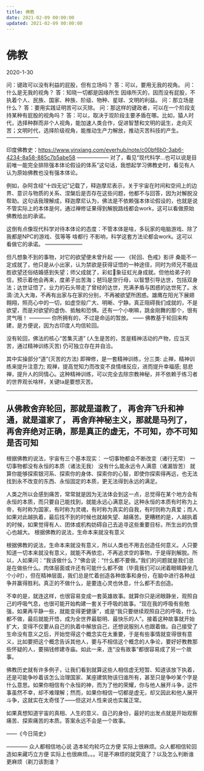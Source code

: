 ```yaml
---
title: 佛教
date: 2021-02-09 00:00:00
updated: 2021-02-09 00:00:00
---
```


# 佛教
2020-1-30

问：键政可以没有利益的屁股，但有立场吗？
答：可以，要用无我的视角。
问：什么是无我的视角？
答：知晓一切都是因缘所生 因缘所灭的，因而没有屁股，不执着个人、民族、国家、种族、阶级、物种、星球、文明的利益。
问：那立场是什么？
答：要用实践证明苦可以灭除。
问：那这样的键政者，可以在一个阶段支持某种有屁股的视角吗？
答：可以，取决于现阶段主要矛盾在哪。比如，猿人时代，选择种群而非个人视角，能加速人类合作，促进智慧和文明的诞生，走向灭苦；文明时代，选择阶级视角，能推动生产力解放，推动灭苦科技的产生。
——————

印度佛教史：https://www.yinxiang.com/everhub/note/c00bf6b0-3ab6-4234-8a58-885c7b5abe58
——————
对了，看见“现代科学...也可以说是目前唯一能完全排除强本体论假设的体系”这句话，我想起学习佛教史时，看见有人认为原始佛教也没有强本体论。

例如，杂阿含经“十四无记”记载了，释迦摩尼表示，关于宇宙在时间和空间上的边界、意识与物质的关系、涅槃后是否存在这些问题，他都不与回答，因为对解脱没帮助。这句话我理解成，释迦摩尼认为，佛法是不依赖强本体论假设的，也就是说不管实际上的本体是何，通过禅修证果得到解脱路线都会work，这可以看做原始佛教给出的承诺。

这倒有点像现代科学对待本体论的态度：不管本体是啥，多玩家的电脑游戏、除了我都是NPC的游戏、弦等等 啥都行 不影响，科学这套方法论都会work。这可以看做它的承诺。
———————

但凡想象不到的事物，对它的欲望便未曾升起
——
《轮回、色戒》影评
桑能不一定成就了，他只是从小出家，认为禁欲是获得证悟的一种途径，同时为师兄不能战胜欲望还俗结婚感到失望；师父成就了，彩虹🌈象征虹光身成就。但他给弟子的信，预示着他会再来，度弟子出苦海；琶玛是空行母，以智慧引导达世，包括双身法；达世证悟了，业力的石头带走了曾经的达世，充满矛盾与困惑的达世死了。水滴💧流入大海，不再有出家与在家的分别，不再被欲望所困惑。雄鹰在阳光下展翅翱翔，照亮心中的一切，如虚空般广大、明晰、宁静。真正阻碍我们成就的，不是欲望，而是对欲望的虚伪、抵触和恐惧。还有一个小喇嘛，跳金刚舞的那个，很有灵气哦！
————
你所拥有的，不过是命运的暂放。
——
佛教基于轮回来构建，是方便说，因为古印度人均信轮回。

没有轮回，佛法的核心“苦集灭道” (人生是苦的，苦是精神活动的产物，应当灭苦，通过精神训练灭苦) 仍可独立存在并自洽。

其中实操部分“道”(灭苦的方法) 即禅修，是一套精神训练，分三类: 止禅，精神训练来提升注意力; 观禅，提高觉知力而改变不良情绪反应，进而提升幸福感; 慈悲禅，提升人的同情心。这种精神训练，可以完全去除宗教神秘，并不依赖于练习者的世界观长啥样，关键ta是要想灭苦。
___
从佛教舍弃轮回，那就是道教了，
再舍弃飞升和神通，就是道家了，
再舍弃神秘主义，那就是马列了，
再舍弃绝对正确，那是真正的虚无，不可知，亦不可知是否可知
---
根据佛教的说法，宇宙有三个基本现实：
一切事物都会不断改变（诸行无常）
一切事物都没有永恒的本质（诸法无我）
没有什么能永远令人满意（诸漏皆苦）
就算你能够探索银河系、探索你的身体、探索你的心智，即使你探索得再远，也无法找到永不改变的东西、永恒固定的本质，更无法得到永远的满足。

人类之所以会感到痛苦，常常就是因为无法体会到这一点，总觉得在某个地方会有永恒的本质，而只要自己能找到，就能永远心满意足。这种永恒的本质有时称为上帝，有时称为国家，有时称为灵魂，有时称为真实的自我，有时则称为真爱；而人如果对此越执着，最后找不到的时候也就越失望、越痛苦。更糟糕的是，人越执着的时候，如果觉得有人、团体或机构妨碍自己去追寻这些重要目标，所生出的仇恨心也越大。
根据佛教的说法，生命本来就没有意义

根据佛教的说法，生命本来就没有意义，所以人类也不用去创造任何意义。人只要知道一切本来就没有意义，就能不再依恋，不再追求空的事物，于是得到解脱。所以，人如果问：“我该做什么？”佛会说：“什么都不要做。”我们的问题就是我们总是在做些什么。肉体层面或许还有可能什么都不做（毕竟我们可以闭着眼睛静坐几个小时），但在精神层面，我们总是忙着创造各种故事和身份，在脑中进行各种战争并赢得胜利。真正的不做什么，是要连心灵也休息，什么都不去创造。

不幸的是，就连这样，也很容易变成一套英雄故事。就算你只是闭眼静坐，观照自己的呼吸气息，也很可能开始构建一套关于呼吸的故事。“现在我的呼吸有些勉强，如果再平静一些，就能变得更健康”，或是“我只要继续观照自己的呼吸，什么都不做，最后就能开悟，成为全世界最聪明、最快乐的人”。接着这种故事就开始扩大，变得不仅要从自己的执着中解放自己，还想说服别人也跟着做。自己接受了生命没有意义之后，开始觉得这个概念实在太重要，于是有些事情就变得很有意义，比如要把这个概念告诉其他人，要与不相信这个概念的人争论，要好好教教那些怀疑的人，要捐钱修建寺庙。如此一来，连“没有故事”都很容易成了另一个故事。

佛教历史就有许多例子，让我们看到就算这些人相信虚无短暂、知道该放下执着，还是可能争吵着该怎么治理国家、某座建筑物该归谁所有，甚至只是争吵某个字是什么意思。如果你相信有个永恒的神，而为了他的荣耀，你与他人展开斗争，这件事虽然不幸，却不难理解；然而，如果你相信一切都是虚无，却又因此和他人展开斗争，这就实在太奇怪了——但这对人性来说也实属正常。

如果真想知道宇宙的真相、人生的意义、自己的身份，最好的出发点就是开始观察痛苦、探索痛苦的本质。答案永远不会是一个故事。

——《今日简史》

————
众人都相信地心说 造本轮均轮巧立方便 实际上很麻烦。众人都相信轮回 造如来藏巧立方便 实际上也很麻烦。。。可是不麻烦的就究竟了？以及怎么判断谁更麻烦（剃刀该割谁？
